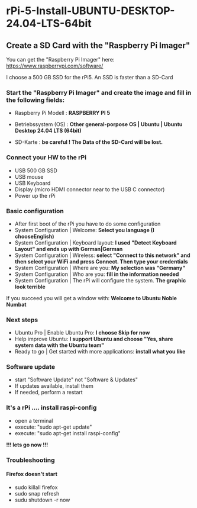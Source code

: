 # rPi-5-Install-UBUNTU-DESKTOP-24.04-LTS-64bit
## Create a SD Card with the "Raspberry Pi Imager"
You can get the "Raspberry Pi Imager" here:
https://www.raspberrypi.com/software/

I choose a 500 GB SSD for the rPi5. An SSD is faster than a SD-Card

### Start the "Raspberry Pi Imager" and create the image and fill in the following fields:

- Raspberry Pi Modell : **RASPBERRY PI 5**

- Betriebssystem (OS) : **Other general-porpose OS | Ubuntu | Ubuntu Desktop 24.04 LTS (64bit)**

- SD-Karte            : **be careful ! The Data of the SD-Card will be lost.**

### Connect your HW to the rPi

- USB 500 GB SSD
- USB mouse
- USB Keyboard
- Display (micro HDMI connector near to the USB C connector)
- Power up the rPi

### Basic configuration

- After first boot of the rPi you have to do some configuration
- System Configuration | Welcome: **Select you language (I chooseEnglish)**
- System Configuration | Keyboard layout: **I used "Detect Keyboard Layout" and ends up with German|German**
- System Configuration | Wireless: **select "Connect to this network" and then select your WiFi and press Connect. Then type your credentials**
- System Configuration | Where are you: **My selection was "Germany"**
- System Configuration | Who are you: **fill in the information needed**
- System Configuration | The rPi will configure the system. **The graphic look terrible**

If you succeed you will get a window with: **Welcome to Ubuntu Noble Numbat**

### Next steps
- Ubuntu Pro | Enable Ubuntu Pro: **I choose Skip for now**
- Help improve Ubuntu: **I support Ubuntu and choose "Yes, share system data with the Ubuntu team"**
- Ready to go | Get started with more applications: **install what you like**

### Software update
- start "Software Update" not "Software & Updates"
- If updates available, install them
- If needed, perform a restart

### It's a rPi .... install raspi-config
- open a terminal
- execute: "sudo apt-get update"
- execute: "sudo apt-get install raspi-config"


**!!! lets go now !!!**

### Troubleshooting
#### Firefox doesn't start
- sudo killall firefox
- sudo snap refresh
- sudu shutdown -r now

